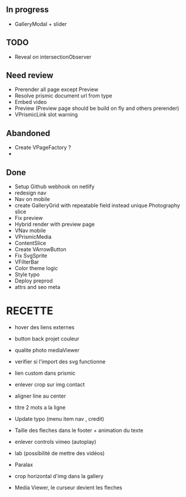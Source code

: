 ## In progress
- GalleryModal + slider

## TODO
- Reveal on intersectionObserver 



## Need review
- Prerender all page except Preview
- Resolve prismic document url from type
- Embed video
- Preview (Preview page should be build on fly and others prerender)
- VPrismicLink slot warning

## Abandoned 
- Create VPageFactory ?
- 
## Done
- Setup Github webhook on netlify
- redesign nav
- Nav on mobile
- create GalleryGrid with repeatable field instead unique Photography slice
- Fix preview
- Hybrid render with preview page
- VNav mobile
- VPrismicMedia
- ContentSlice
- Create VArrowButton
- Fix SvgSprite
- VFilterBar
- Color theme logic
- Style typo
- Deploy preprod
- attrs and seo meta 


# RECETTE
- hover des liens externes

- button back projet couleur 

- qualite photo mediaViewer 

- verifier si l'import des svg functionne

- lien custom dans prismic
- enlever crop sur img contact
- aligner line au center 
- titre 2 mots a la ligne 

- Update typo (menu item nav , credit)
- Taille des fleches dans le footer + animation du texte
- enlever controls vimeo (autoplay)
- lab (possibilité de mettre des vidéos)

- Paralax 

- crop horizontal d'img dans la gallery
- Media Viewer, le curseur devient les fleches
